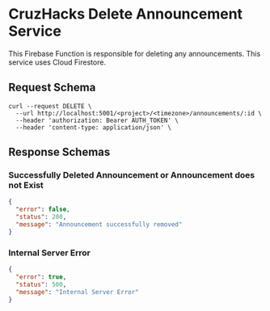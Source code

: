 # CruzHacks Delete Announcement Service 

This Firebase Function is responsible for deleting any announcements. This service uses Cloud Firestore.

## Request Schema

```shell
curl --request DELETE \
  --url http://localhost:5001/<project>/<timezone>/announcements/:id \
  --header 'authorization: Bearer AUTH_TOKEN' \
  --header 'content-type: application/json' \
```

## Response Schemas

### Successfully Deleted Announcement or Announcement does not Exist

```json
{
  "error": false,
  "status": 200,
  "message": "Announcement successfully removed"
}
```

### Internal Server Error

```json
{
  "error": true,
  "status": 500,
  "message": "Internal Server Error"
}
```